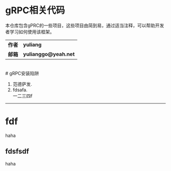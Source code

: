 gRPC相关代码
===========

本仓库包含gPRC的一些项目，这些项目由简到易，通过适当注释，可以帮助开发者学习如何使用该框架。

<table>
  <tr>
    <td><b>作者</b></td>
    <td><b>yuliang</b></td>
  </tr>
  <tr>
    <td><b>邮箱</b></td>
    <td><b>yulianggo@yeah.net</b></td>
  </tr>
</table><br>
# gRPC安装陷阱

1. 范德萨发.<br>
2. fdsafa.  <br>
一二三四f
____
# fdf
haha
## fdsfsdf
haha
